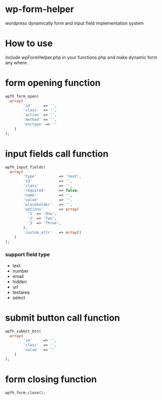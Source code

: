 # wp-form-helper
wordpress dynamically form and input field implementation system

# How to use 
include wpFormHelper.php in your functions.php and make dynamic form any where .
# form opening function 
```php
wpfh_form_open(
  array(
  		'id' 	 => '',
  		'class'	 => '',
  		'action' => '',
  		'method' => '',
  		'enctype' => ''
  	)
);
```
# input fields call function 
```php
wpfh_input_fields(
  array(
  		'type' 			=> 'text',
  		'id' 			=> '',
  		'class' 		=> '',
  		'required' 		=> false,
  		'name' 			=> '',
  		'value' 		=> '',
  		'placeholder' 	=> '',
  		'options' 		=> array(
  		  '1' => 'One',
  		  '2' => 'Two',
  		  '3' => 'Three',
  		),
  		'custom_attr'	=> array()
  	)
);
```
### support field type
* text
* number
* email
* hidden
* url
* textarea
* select
# submit button call function
```php
wpfh_submit_btn(
  array(
  		'id' 	 => '',
  		'class'	 => '',
  		'value'  => ''
  	)
);
```
# form closing function 
```php
wpfh_form_close();
```


